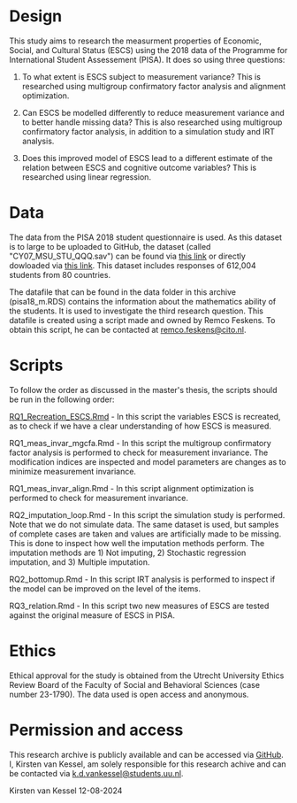 # Design

This study aims to research the measurment properties of Economic, Social, and Cultural Status (ESCS) using the 2018 data of the Programme for International Student Assessement (PISA).
It does so using three questions: 

1) To what extent is ESCS subject to measurement variance? This is researched using multigroup confirmatory factor analysis and alignment optimization. 

2) Can ESCS be modelled differently to reduce measurement variance and to better handle missing data? This is also researched using multigroup confirmatory factor analysis,
in addition to a simulation study and IRT analysis.  

3) Does this improved model of ESCS lead to a different estimate of the relation between ESCS and cognitive outcome variables? This is researched using linear regression. 

# Data

The data from the PISA 2018 student questionnaire is used. As this dataset is to large to be uploaded to GitHub, the dataset (called "CY07_MSU_STU_QQQ.sav") can be found via [this link](https://www.oecd.org/pisa/data/2018database/) 
or directly dowloaded via [this link](https://www.oecd.org/content/dam/oecd/en/data/datasets/pisa/pisa-2018-datasets/ssas-sps-data-files/SPSS_STU_QQQ.zip). This dataset includes responses 
of 612,004 students from 80 countries.

The datafile that can be found in the data folder in this archive (pisa18_m.RDS) contains the information about the mathematics ability of the students. It is used to investigate the third 
research question. This datafile is created using a script made and owned by Remco Feskens. To obtain this script, he can be contacted at remco.feskens@cito.nl. 

# Scripts

To follow the order as discussed in the master's thesis, the scripts should be run in the following order:

[RQ1_Recreation_ESCS.Rmd](https://github.com/kirstenvankessel/masterthesis/blob/main/scripts/RQ1_Recreation_ESCS.Rmd) - In this script the variables ESCS is recreated, as to check if we 
have a clear understanding of how ESCS is measured.

RQ1_meas_invar_mgcfa.Rmd - In this script the multigroup confirmatory factor analysis is performed to check for measurement invariance. The modification indices are inspected and model
parameters are changes as to minimize measurement invariance. 

RQ1_meas_invar_align.Rmd - In this script alignment optimization is performed to check for measurement invariance. 

RQ2_imputation_loop.Rmd - In this script the simulation study is performed. Note that we do not simulate data. The same dataset is used, but samples of complete cases are taken and values are
artificially made to be missing. This is done to inspect how well the imputation methods perform. The imputation methods are 1) Not imputing, 2) Stochastic regression imputation, and 3) 
Multiple imputation. 

RQ2_bottomup.Rmd - In this script IRT analysis is performed to inspect if the model can be improved on the level of the items. 

RQ3_relation.Rmd - In this script two new measures of ESCS are tested against the original measure of ESCS in PISA. 

# Ethics

Ethical approval for the study is obtained from the Utrecht University Ethics Review Board of the Faculty of Social and Behavioral Sciences (case number 23-1790). The data used is 
open access and anonymous. 

# Permission and access

This research archive is publicly available and can be accessed via [GitHub](https://github.com/kirstenvankessel/masterthesis). I, Kirsten van Kessel, am solely responsible for this research achive 
and can be contacted via k.d.vankessel@students.uu.nl. 

Kirsten van Kessel 
12-08-2024

